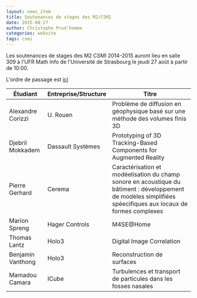 ```yaml
---
layout: news_item
title: Soutenances de stages des M2/CSMI
date: 2015-08-27
author: Christophe Prud'homme
categories: website
tags: csmi
---
```


Les soutenances de stages des M2 CSMI 2014-2015 auront lieu en salle 309 à l'UFR Math Info de l'Université de Strasbourg
le jeudi 27 août à partir de 10:00.

L'ordre de passage est [ici](https://docs.google.com/spreadsheets/d/1N4iS0fy-o6aC3af-UpW0g30QHM3DfoUNn3FQmgNi4AQ/edit?usp=sharing)

| Étudiant | Entreprise/Structure | Titre |
|----------|----------------------|-------|
|Alexandre Corizzi|U. Rouen| Problème de diffusion en géophysique basé sur une méthode des volumes finis 3D|
|Djebril Mokkadem| Dassault Systèmes| Prototyping of 3D Tracking-Based Components for Augmented Reality|
|Pierre Gerhard| Cerema | Caractérisation et modéelisation du champ sonore en acoustique du bâtiment : développement de modèles simplifiées spéecifiques aux locaux de formes complexes | 
| Marion Spreng| Hager Controls | M4SE@Home |
| Thomas Lantz | Holo3 | Digital Image Correlation |
| Benjamin Vanthong| Holo3 | Reconstruction de surfaces |
| Mamadou Camara  | ICube | Turbulences et transport de particules dans les fosses nasales|

